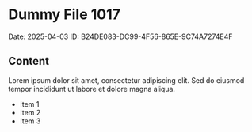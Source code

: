 # Dummy File 1017

Date: 2025-04-03
ID: B24DE083-DC99-4F56-865E-9C74A7274E4F

## Content

Lorem ipsum dolor sit amet, consectetur adipiscing elit.
Sed do eiusmod tempor incididunt ut labore et dolore magna aliqua.

* Item 1
* Item 2
* Item 3
